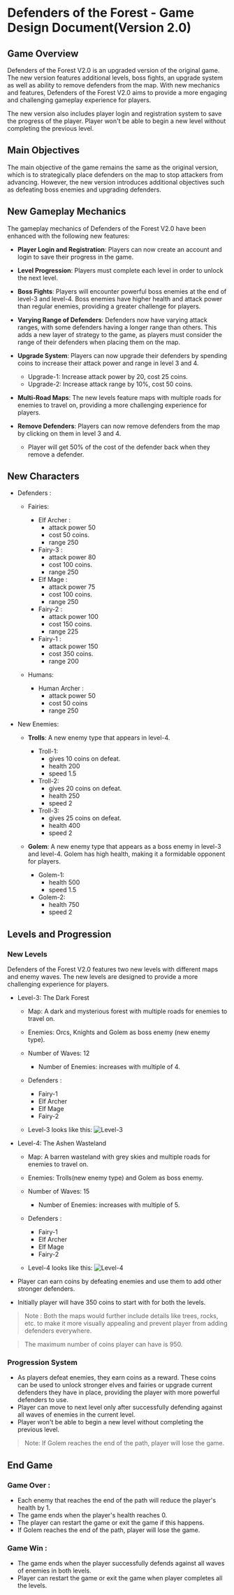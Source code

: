# Defenders of the Forest - Game Design Document(Version 2.0)

## Game Overview
Defenders of the Forest V2.0 is an upgraded version of the original game. The new version features additional levels, boss fights, an upgrade system as well as ability to remove defenders from the map. With new mechanics and features, Defenders of the Forest V2.0 aims to provide a more engaging and challenging gameplay experience for players.

The new version also includes player login and registration system to save the progress of the player. Player won't be able to begin a new level without completing the previous level.

## Main Objectives
The main objective of the game remains the same as the original version, which is to strategically place defenders on the map to stop attackers from advancing. However, the new version introduces additional objectives such as defeating boss enemies and upgrading defenders.

## New Gameplay Mechanics

The gameplay mechanics of Defenders of the Forest V2.0 have been enhanced with the following new features:

- **Player Login and Registration**: Players can now create an account and login to save their progress in the game.

- **Level Progression**: Players must complete each level in order to unlock the next level.

- **Boss Fights**: Players will encounter powerful boss enemies at the end of level-3 and level-4. Boss enemies have higher health and attack power than regular enemies, providing a greater challenge for players. 

- **Varying Range of Defenders**: Defenders now have varying attack ranges, with some defenders having a longer range than others. This adds a new layer of strategy to the game, as players must consider the range of their defenders when placing them on the map.

- **Upgrade System**: Players can now upgrade their defenders by spending coins to increase their attack power and range in level 3 and 4.
    - Upgrade-1: Increase attack power by 20, cost 25 coins.
    - Upgrade-2: Increase attack range by 10%, cost 50 coins.

- **Multi-Road Maps**: The new levels feature maps with multiple roads for enemies to travel on, providing a more challenging experience for players.

- **Remove Defenders**: Players can now remove defenders from the map by clicking on them in level 3 and 4.
    - Player will get 50% of the cost of the defender back when they remove a defender.

## New Characters
- Defenders : 
    - Fairies:
        - Elf Archer : 
            - attack power 50 
            - cost 50 coins.
            - range 250
        - Fairy-3 : 
            - attack power 80
            - cost 100 coins.
            - range 250
        - Elf Mage : 
            - attack power 75
            - cost 100 coins.
            - range 250
        - Fairy-2 : 
            - attack power 100
            - cost 150 coins.
            - range 225
        - Fairy-1 : 
            - attack power 150
            - cost 350 coins.
            - range 200
        
    - Humans:
        - Human Archer : 
            - attack power 50
            - cost 50 coins
            - range 250

- New Enemies:
    - **Trolls**: A new enemy type that appears in level-4. 
        - Troll-1: 
            - gives 10 coins on defeat.
            - health 200
            - speed 1.5
        - Troll-2: 
            - gives 20 coins on defeat.
            - health 250
            - speed 2
        - Troll-3: 
            - gives 25 coins on defeat.
            - health 400
            - speed 2

    - **Golem**: A new enemy type that appears as a boss enemy in level-3 and level-4. Golem has high health, making it a formidable opponent for players.
        - Golem-1: 
            - health 500
            - speed 1.5
        - Golem-2: 
            - health 750
            - speed 2

## Levels and Progression

### New Levels
Defenders of the Forest V2.0 features two new levels with different maps and enemy waves. The new levels are designed to provide a more challenging experience for players.

- Level-3: The Dark Forest
    - Map: A dark and mysterious forest with multiple roads for enemies to travel on.
    - Enemies: Orcs, Knights and Golem as boss enemy (new enemy type).
    - Number of Waves: 12
        - Number of Enemies: increases with multiple of 4.
    - Defenders : 
        - Fairy-1  
        - Elf Archer 
        - Elf Mage 
        - Fairy-2

    - Level-3 looks like this:
![Level-3](./assets/gameMap/rawDraft3.png)

<div style="page-break-after: always;"></div>

- Level-4: The Ashen Wasteland
    - Map: A barren wasteland with grey skies and multiple roads for enemies to travel on.
    - Enemies: Trolls(new enemy type) and Golem as boss enemy.
    - Number of Waves: 15
        - Number of Enemies: increases with multiple of 5.
    - Defenders : 
        - Fairy-1  
        - Elf Archer 
        - Elf Mage 
        - Fairy-2
    
    - Level-4 looks like this:
![Level-4](./assets/gameMap/rawDraft4.png)

-  Player can earn coins by defeating enemies and use them to add other stronger defenders.
-  Initially player will have 350 coins to start with for both the levels.

>Note : Both the maps would further include details like trees, rocks, etc. to make it more visually appealing and prevent player from adding defenders everywhere.

> The maximum number of coins player can have is 950.

### Progression System
- As players defeat enemies, they earn coins as a reward. These coins can be used to unlock stronger elves and fairies or upgrade current defenders they have in place, providing the player with more powerful defenders to use.
- Player can move to next level only after successfully defending against all waves of enemies in the current level.
- Player won't be able to begin a new level without completing the previous level.

> Note: If Golem reaches the end of the path, player will lose the game.

<div style="page-break-after: always;"></div>

## End Game

### Game Over : 
- Each enemy that reaches the end of the path will reduce the player's health by 1.
- The game ends when the player's health reaches 0.
- The player can restart the game or exit the game if this happens.
- If Golem reaches the end of the path, player will lose the game.

### Game Win :
- The game ends when the player successfully defends against all waves of enemies in both levels.
- Player can restart the game or exit the game when player completes all the levels.

